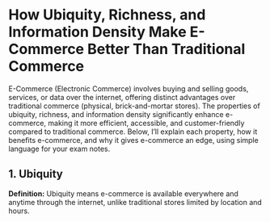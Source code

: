 # How Ubiquity, Richness, and Information Density Make E-Commerce Better Than Traditional Commerce

E-Commerce (Electronic Commerce) involves buying and selling goods, services, or data over the internet, offering distinct advantages over traditional commerce (physical, brick-and-mortar stores). The properties of ubiquity, richness, and information density significantly enhance e-commerce, making it more efficient, accessible, and customer-friendly compared to traditional commerce. Below, I’ll explain each property, how it benefits e-commerce, and why it gives e-commerce an edge, using simple language for your exam notes.

## 1. Ubiquity

**Definition:** Ubiquity means e-commerce is available everywhere and anytime through the internet, unlike traditional stores limited by location and hours.